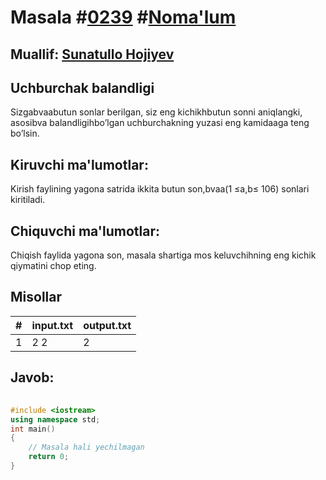 
<h1>Masala #<a href="https://robocontest.uz/tasks/0239">0239</a> #<a href="https://robocontest.uz/tasks?category=1">Noma'lum</a></h1>
<h2> Muallif: <a href="https://robocontest.uz/profile/sunnat">Sunatullo Hojiyev</a></h2>
<h2>Uchburchak balandligi</h2>
<p>Sizgabvaabutun sonlar berilgan, siz eng kichikhbutun sonni aniqlangki, asosibva balandligihbo’lgan uchburchakning yuzasi eng kamidaaga teng bo’lsin.
</p>
<h2>Kiruvchi ma'lumotlar:</h2>
<p>Kirish faylining yagona satrida ikkita butun son,bvaa(1 ≤a,b≤ 106) sonlari kiritiladi.</p>
<h2>Chiquvchi ma'lumotlar:</h2>
<p>Chiqish faylida yagona son, masala shartiga mos keluvchihning eng kichik qiymatini chop eting.</p>
<h2>Misollar</h2>
<table>
    <thead>
        <tr>
            <th>#</th>
            <th>input.txt</th>
            <th>output.txt</th>
        </tr>
    </thead>
    <tbody>
            <tr>
                <td>1</td>
                <td>2 2</td>
                <td>2</td>
            </tr>
    </tbody>
    </table>
    
<h2>Javob:</h2>

######
```cpp
#include <iostream>
using namespace std;
int main()
{
    // Masala hali yechilmagan
    return 0;
}
```
